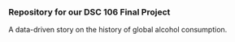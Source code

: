 ### Repository for our DSC 106 Final Project
A data-driven story on the history of global alcohol consumption.

